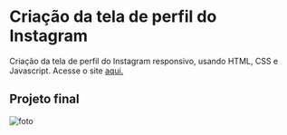 # Criação da tela de perfil do Instagram
Criação da tela de perfil do Instagram responsivo, usando HTML, CSS e Javascript. Acesse o site [aqui.](https://fernandamakihirose.github.io/instagram-perfil/)

## Projeto final
![foto](https://user-images.githubusercontent.com/72028645/129460175-53f66550-b174-4943-8ec8-93eb8dc29582.png)
